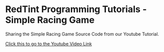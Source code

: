 # RedTint Programming Tutorials - Simple Racing Game

Sharing the Simple Racing Game Source Code from our Youtube Tutorial.

[Click this to go to the Youtube Video Link](https://www.youtube.com/watch?v=0dPrZRjEHt0)
